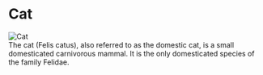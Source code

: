 # Cat  
![Cat](https://en.wikipedia.org/wiki/Cat#/media/File:Cat_August_2010-4.jpg)  
The cat (Felis catus), also referred to as the domestic cat, is a small domesticated carnivorous mammal. It is the only domesticated species of the family Felidae.

